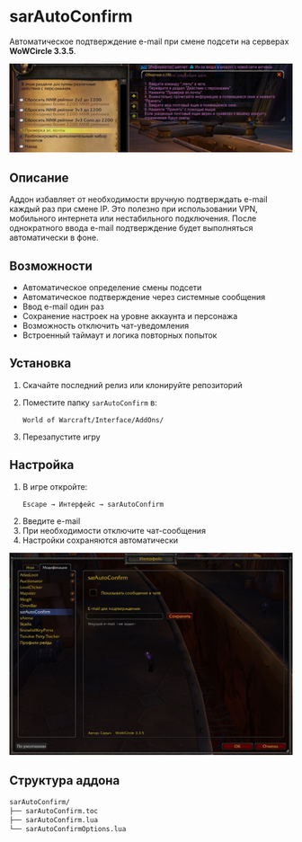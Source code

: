 # sarAutoConfirm

Автоматическое подтверждение e-mail при смене подсети на серверах **WoWCircle 3.3.5**.

![Ошибка при смене подсети](./1.jpg)

## Описание

Аддон избавляет от необходимости вручную подтверждать e-mail каждый раз при смене IP. Это полезно при использовании VPN, мобильного интернета или нестабильного подключения. После однократного ввода e-mail подтверждение будет выполняться автоматически в фоне.

## Возможности

- Автоматическое определение смены подсети
- Автоматическое подтверждение через системные сообщения
- Ввод e-mail один раз
- Сохранение настроек на уровне аккаунта и персонажа
- Возможность отключить чат-уведомления
- Встроенный таймаут и логика повторных попыток

## Установка

1. Скачайте последний релиз или клонируйте репозиторий
   
2. Поместите папку `sarAutoConfirm` в:
   ```
   World of Warcraft/Interface/AddOns/
   ```
3. Перезапустите игру

## Настройка

1. В игре откройте:
   ```
   Escape → Интерфейс → sarAutoConfirm
   ```
2. Введите e-mail
3. При необходимости отключите чат-сообщения
4. Настройки сохраняются автоматически

![Интерфейс настроек](./2.jpg)

## Структура аддона

```
sarAutoConfirm/
├── sarAutoConfirm.toc
├── sarAutoConfirm.lua
└── sarAutoConfirmOptions.lua
```
